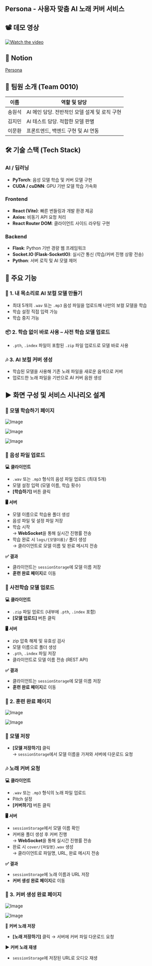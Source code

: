 ## Persona - 사용자 맞춤 AI 노래 커버 서비스

## 📽️ 데모 영상 

[![Watch the video](https://img.youtube.com/vi/uwgDTwltX6Q/0.jpg)](https://www.youtube.com/watch?v=uwgDTwltX6Q)

## 👥 Notion
[Persona](https://frill-night-b56.notion.site/Persona-20ea2d3a452a80c6afccf6096dd0e2e4)

## 👥 팀원 소개 (Team 0010)

| 이름     | 역할 및 담당 |
|----------|---------------|
| 송원석   | AI 메인 담당. 전반적인 모델 설계 및 로직 구현 |
| 김지민   | AI 테스트 담당. 적합한 모델 판별 |
| 이문환   | 프론트엔드, 백엔드 구현 및 AI 연동 |


## 🛠 기술 스택 (Tech Stack)

### AI / 딥러닝
- **PyTorch**: 음성 모델 학습 및 커버 모델 구현
- **CUDA / cuDNN**: GPU 기반 모델 학습 가속화

### Frontend
- **React (Vite)**: 빠른 번들링과 개발 환경 제공
- **Axios**: 비동기 API 요청 처리
- **React Router DOM**: 클라이언트 사이드 라우팅 구현

### Backend
- **Flask**: Python 기반 경량 웹 프레임워크
- **Socket.IO (Flask-SocketIO)**: 실시간 통신 (학습/커버 진행 상황 전송)
- **Python**: 서버 로직 및 AI 모델 제어

## 🚀 주요 기능

### 🧠 1. 내 목소리로 AI 보컬 모델 만들기
- 최대 5개의 `.wav` 또는 `.mp3` 음성 파일을 업로드해 나만의 보컬 모델을 학습
- 학습 설정 직접 입력 가능
- 학습 중지 가능

### 📦 2. 학습 없이 바로 사용 – 사전 학습 모델 업로드
- `.pth`, `.index` 파일이 포함된 `.zip` 파일 업로드로 모델 바로 사용

### 🎶 3. AI 보컬 커버 생성
- 학습된 모델을 사용해 기존 노래 파일을 새로운 음색으로 커버
- 업로드한 노래 파일을 기반으로 AI 커버 음원 생성


## ▶️ 화면 구성 및 서비스 시나리오 설계

###  📄 모델 학습하기 페이지
![Image](https://github.com/user-attachments/assets/95c72fc4-68b8-4937-a2d4-d96027657f77)

![Image](https://github.com/user-attachments/assets/7174282b-0ee7-4829-a9f3-27f96dd52e8a)

![Image](https://github.com/user-attachments/assets/3f5ba2f2-c29a-40db-8269-aea8ae6ba4ce)
### 📂 음성 파일 업로드
**💻 클라이언트**
- `.wav` 또는 `.mp3` 형식의 음성 파일 업로드 (최대 5개)
- 모델 설정 입력 (모델 이름, 학습 횟수)
- **[학습하기]** 버튼 클릭

**🖥️ 서버**
- 모델 이름으로 학습용 폴더 생성
- 음성 파일 및 설정 파일 저장
- 학습 시작  
  → **WebSocket**을 통해 실시간 진행률 전송
- 학습 완료 시 `logs/{모델이름}/` 폴더 생성  
  → 클라이언트로 모델 이름 및 완료 메시지 전송

**✅ 결과**
- 클라이언트는 `sessionStorage`에 모델 이름 저장
- **훈련 완료 페이지**로 이동


### 📂 사전학습 모델 업로드

**💻 클라이언트**
- `.zip` 파일 업로드 (내부에 `.pth`, `.index` 포함)
- **[모델 업로드]** 버튼 클릭

**🖥️ 서버**
- zip 압축 해제 및 유효성 검사
- 모델 이름으로 폴더 생성
- `.pth`, `.index` 파일 저장
- 클라이언트로 모델 이름 전송 (REST API)

**✅ 결과**
- 클라이언트는 `sessionStorage`에 모델 이름 저장
- **훈련 완료 페이지**로 이동



### 📄 2. 훈련 완료 페이지
![Image](https://github.com/user-attachments/assets/155964c8-9a32-4329-9d02-d10ed0f45412)

![Image](https://github.com/user-attachments/assets/9f91fb24-5015-4eba-9772-63c1729ddf17)

### 💾 모델 저장
- **[모델 저장하기]** 클릭  
  → `sessionStorage`에서 모델 이름을 가져와 서버에 다운로드 요청

### 🎶 노래 커버 요청
**💻 클라이언트**
- `.wav` 또는 `.mp3` 형식의 노래 파일 업로드
- Pitch 설정
- **[커버하기]** 버튼 클릭

**🖥️ 서버**
- `sessionStorage`에서 모델 이름 확인
- 커버용 폴더 생성 후 커버 진행  
  → **WebSocket**을 통해 실시간 진행률 전송
- 완료 시 `cover/{파일명}.wav` 생성  
  → 클라이언트로 파일명, URL, 완료 메시지 전송

**✅ 결과**
- `sessionStorage`에 노래 이름과 URL 저장
- **커버 생성 완료 페이지**로 이동


### 📄 3. 커버 생성 완료 페이지
![Image](https://github.com/user-attachments/assets/48ee1fb5-2e66-490c-a26a-cfae658a6e8b)

![Image](https://github.com/user-attachments/assets/3caf4780-d0ef-4794-8e82-c20e4cf7b8d2)

**💾 커버 노래 저장**
- **[노래 저장하기]** 클릭 → 서버에 커버 파일 다운로드 요청

**▶️ 커버 노래 재생**
- `sessionStorage`에 저장된 URL로 오디오 재생

